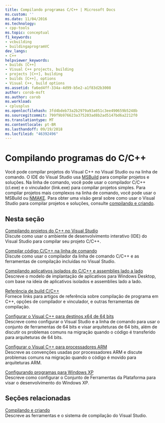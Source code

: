 ```yaml
---
title: Compilando programas C/C++ | Microsoft Docs
ms.custom: ''
ms.date: 11/04/2016
ms.technology:
- cpp-tools
ms.topic: conceptual
f1_keywords:
- vcbuilding
- buildingaprogramVC
dev_langs:
- C++
helpviewer_keywords:
- builds [C++]
- Visual C++ projects, building
- projects [C++], building
- builds [C++], options
- Visual C++, build options
ms.assetid: fa6ed4ff-334a-4d99-b5e2-a1f83d2b3008
author: corob-msft
ms.author: corob
ms.workload:
- cplusplus
ms.openlocfilehash: 3fd4bdeb73a2b2979a93a051c3ee490659b5248b
ms.sourcegitcommit: 799f9b976623a375203ad8b2ad5147bd6a2212f0
ms.translationtype: MT
ms.contentlocale: pt-BR
ms.lasthandoff: 09/19/2018
ms.locfileid: "46392496"
---
```

# <a name="building-cc-programs"></a>Compilando programas do C/C++

Você pode compilar projetos do Visual C++ no Visual Studio ou na linha de comando. O IDE do Visual Studio usa [MSBuild](../build/msbuild-visual-cpp.md) para compilar projetos e soluções. Na linha de comando, você pode usar o compilador C/C++ (cl.exe) e o vinculador (link.exe) para compilar projetos simples. Para compilar projetos mais complexos na linha de comando, você pode usar o MSBuild ou [NMAKE](../build/nmake-reference.md). Para obter uma visão geral sobre como usar o Visual Studio para compilar projetos e soluções, consulte [compilando e criando](/visualstudio/ide/compiling-and-building-in-visual-studio).

## <a name="in-this-section"></a>Nesta seção

[Compilando projetos do C++ no Visual Studio](../ide/building-cpp-projects-in-visual-studio.md)<br/>
Discute como usar o ambiente de desenvolvimento interativo (IDE) do Visual Studio para compilar seu projeto C/C++.

[Compilar código C/C++ na linha de comando](../build/building-on-the-command-line.md)<br/>
Discute como usar o compilador da linha de comando C/C++ e as ferramentas de compilação incluídas no Visual Studio.

[Compilando aplicativos isolados do C/C++ e assemblies lado a lado](../build/building-c-cpp-isolated-applications-and-side-by-side-assemblies.md)<br/>
Descreve o modelo de implantação de aplicativos para Windows Desktop, com base na ideia de aplicativos isolados e assemblies lado a lado.

[Referência de build C/C++](../build/reference/c-cpp-building-reference.md)<br/>
Fornece links para artigos de referência sobre compilação de programa em C++, opções de compilador e vinculador, e outras ferramentas de compilação.

[Configurar o Visual C++ para destinos x64 de 64 bits](../build/configuring-programs-for-64-bit-visual-cpp.md)<br/>
Descreve como configurar o Visual Studio e a linha de comando para usar o conjunto de ferramentas de 64 bits e visar arquiteturas de 64 bits, além de discutir os problemas comuns na migração quando o código é transferido para arquiteturas de 64 bits.

[Configurar o Visual C++ para processadores ARM](../build/configuring-programs-for-arm-processors-visual-cpp.md)<br/>
Descreve as convenções usadas por processadores ARM e discute problemas comuns na migração quando o código é movido para arquiteturas ARM.

[Configurando programas para Windows XP](../build/configuring-programs-for-windows-xp.md)<br/>
Descreve como configurar o Conjunto de Ferramentas da Plataforma para visar o desenvolvimento do Windows XP.

## <a name="related-sections"></a>Seções relacionadas

[Compilando e criando](/visualstudio/ide/compiling-and-building-in-visual-studio)<br/>
Descreve as ferramentas e o sistema de compilação do Visual Studio.